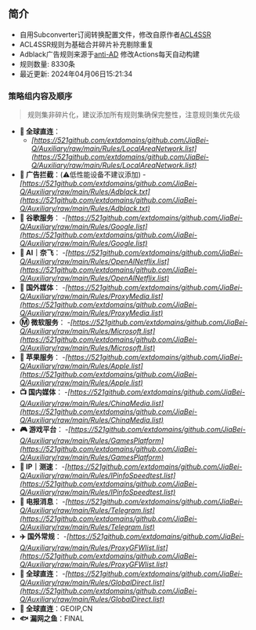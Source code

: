## 简介
* 自用Subconverter订阅转换配置文件，修改自原作者[ACL4SSR](https://github.com/ACL4SSR/ACL4SSR)  
* ACL4SSR规则为基础合并碎片补充剔除重复
* Adblack广告规则来源于[anti-AD](https://github.com/privacy-protection-tools/anti-AD) 修改Actions每天自动构建
* 规则数量: 8330条
* 最近更新: 2024年04月06日15:21:34

### 策略组内容及顺序
> 规则集非碎片化，建议添加所有规则集确保完整性，注意规则集优先级
- **🎯 全球直连**：
  - *[https://521github.com/extdomains/github.com/JiaBei-Q/Auxiliary/raw/main/Rules/LocalAreaNetwork.list](https://521github.com/extdomains/github.com/JiaBei-Q/Auxiliary/raw/main/Rules/LocalAreaNetwork.list)*
- **🚫 广告拦截**：(⚠️低性能设备不建议添加)
  -*[https://521github.com/extdomains/github.com/JiaBei-Q/Auxiliary/raw/main/Rules/Adblack.txt](https://521github.com/extdomains/github.com/JiaBei-Q/Auxiliary/raw/main/Rules/Adblack.txt)*
- **📢 谷歌服务**：
  -*[https://521github.com/extdomains/github.com/JiaBei-Q/Auxiliary/raw/main/Rules/Google.list](https://521github.com/extdomains/github.com/JiaBei-Q/Auxiliary/raw/main/Rules/Google.list)*
- **🤖 AI｜奈飞**：
  -*[https://521github.com/extdomains/github.com/JiaBei-Q/Auxiliary/raw/main/Rules/OpenAINetflix.list](https://521github.com/extdomains/github.com/JiaBei-Q/Auxiliary/raw/main/Rules/OpenAINetflix.list)*
- **🎥 国外媒体**：
  -*[https://521github.com/extdomains/github.com/JiaBei-Q/Auxiliary/raw/main/Rules/ProxyMedia.list](https://521github.com/extdomains/github.com/JiaBei-Q/Auxiliary/raw/main/Rules/ProxyMedia.list)*
- **Ⓜ️ 微软服务**：
  -*[https://521github.com/extdomains/github.com/JiaBei-Q/Auxiliary/raw/main/Rules/Microsoft.list](https://521github.com/extdomains/github.com/JiaBei-Q/Auxiliary/raw/main/Rules/Microsoft.list)*
- **🍎 苹果服务**：
  -*[https://521github.com/extdomains/github.com/JiaBei-Q/Auxiliary/raw/main/Rules/Apple.list](https://521github.com/extdomains/github.com/JiaBei-Q/Auxiliary/raw/main/Rules/Apple.list)*
- **📺 国内媒体**：
  -*[https://521github.com/extdomains/github.com/JiaBei-Q/Auxiliary/raw/main/Rules/ChinaMedia.list](https://521github.com/extdomains/github.com/JiaBei-Q/Auxiliary/raw/main/Rules/ChinaMedia.list)*
- **🎮 游戏平台**：
  -*[https://521github.com/extdomains/github.com/JiaBei-Q/Auxiliary/raw/main/Rules/GamesPlatform](https://521github.com/extdomains/github.com/JiaBei-Q/Auxiliary/raw/main/Rules/GamesPlatform)*
- **📡 IP｜测速**：
  -*[https://521github.com/extdomains/github.com/JiaBei-Q/Auxiliary/raw/main/Rules/IPinfoSpeedtest.list](https://521github.com/extdomains/github.com/JiaBei-Q/Auxiliary/raw/main/Rules/IPinfoSpeedtest.list)*
- **📲 电报消息**：
  -*[https://521github.com/extdomains/github.com/JiaBei-Q/Auxiliary/raw/main/Rules/Telegram.list](https://521github.com/extdomains/github.com/JiaBei-Q/Auxiliary/raw/main/Rules/Telegram.list)*
- **✈️ 国外常规**：
  -*[https://521github.com/extdomains/github.com/JiaBei-Q/Auxiliary/raw/main/Rules/ProxyGFWlist.list](https://521github.com/extdomains/github.com/JiaBei-Q/Auxiliary/raw/main/Rules/ProxyGFWlist.list)*
- **🎯 全球直连**：
  -*[https://521github.com/extdomains/github.com/JiaBei-Q/Auxiliary/raw/main/Rules/GlobalDirect.list](https://521github.com/extdomains/github.com/JiaBei-Q/Auxiliary/raw/main/Rules/GlobalDirect.list)*
- **🎯 全球直连**：GEOIP,CN
- **🐟 漏网之鱼**：FINAL

